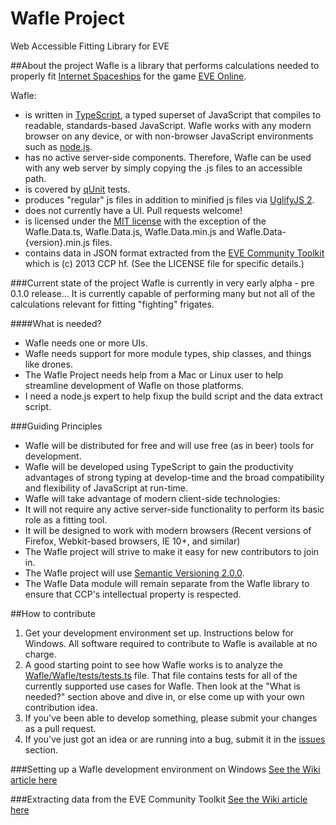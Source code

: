 Wafle Project
=============
Web Accessible Fitting Library for EVE

##About the project
Wafle is a library that performs calculations needed to properly fit [Internet Spaceships](http://www.eveonline.com/universe/spaceships/) for the game [EVE Online](http://www.eveonline.com).

Wafle:
* is written in [TypeScript](https://typescript.codeplex.com/), a typed superset of JavaScript that compiles to readable, standards-based JavaScript.  Wafle works with any modern browser on any device, or with non-browser JavaScript environments such as [node.js](http://nodejs.org/).
* has no active server-side components.  Therefore, Wafle can be used with any web server by simply copying the .js files to an accessible path.
* is covered by [qUnit](http://qunitjs.com/) tests.
* produces "regular" js files in addition to minified js files via [UglifyJS 2](https://github.com/mishoo/UglifyJS2).
* does not currently have a UI.  Pull requests welcome!
* is licensed under the [MIT license](http://opensource.org/licenses/MIT) with the exception of the Wafle.Data.ts, Wafle.Data.js, Wafle.Data.min.js and Wafle.Data-{version}.min.js files.
* contains data in JSON format extracted from the [EVE Community Toolkit](http://community.eveonline.com/community/fansites/toolkit/) which is (c) 2013 CCP hf. (See the LICENSE file for specific details.)

###Current state of the project
Wafle is currently in very early alpha - pre 0.1.0 release...  It is currently capable of performing many but not all of the calculations relevant for fitting "fighting" frigates.

####What is needed?
* Wafle needs one or more UIs.
* Wafle needs support for more module types, ship classes, and things like drones.
* The Wafle Project needs help from a Mac or Linux user to help streamline development of Wafle on those platforms.
* I need a node.js expert to help fixup the build script and the data extract script.

###Guiding Principles
* Wafle will be distributed for free and will use free (as in beer) tools for development.
* Wafle will be developed using TypeScript to gain the productivity advantages of strong typing at develop-time and the broad compatibility and flexibility of JavaScript at run-time.
* Wafle will take advantage of modern client-side technologies:
 * It will not require any active server-side functionality to perform its basic role as a fitting tool.
 * It will be designed to work with modern browsers (Recent versions of Firefox, Webkit-based browsers, IE 10+, and similar)
* The Wafle project will strive to make it easy for new contributors to join in.
* The Wafle project will use [Semantic Versioning 2.0.0](http://semver.org/spec/v2.0.0.html).
* The Wafle Data module will remain separate from the Wafle library to ensure that CCP's intellectual property is respected.


##How to contribute
1. Get your development environment set up.  Instructions below for Windows.  All software required to contribute to Wafle is available at no charge.
2. A good starting point to see how Wafle works is to analyze the [Wafle/Wafle/tests/tests.ts](https://github.com/ShamnaSkor/WafleProject/blob/master/Wafle/Wafle/tests/tests.ts) file.  That file contains tests for all of the currently supported use cases for Wafle.  Then look at the "What is needed?" section above and dive in, or else come up with your own contribution idea.
3. If you've been able to develop something, please submit your changes as a pull request.
4. If you've just got an idea or are running into a bug, submit it in the [issues](https://github.com/ShamnaSkor/WafleProject/issues) section.

###Setting up a Wafle development environment on Windows
[See the Wiki article here](https://github.com/ShamnaSkor/WafleProject/wiki/Setting-up-a-development-environment-on-windows)

###Extracting data from the EVE Community Toolkit
[See the Wiki article here](https://github.com/ShamnaSkor/WafleProject/wiki/How-to-extract-data-from-the-EVE-Community-Toolkit)
